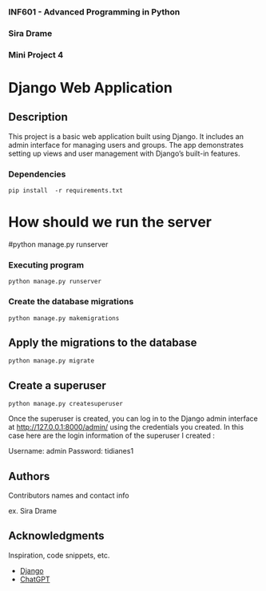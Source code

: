 ### INF601 - Advanced Programming in Python
### Sira  Drame 
### Mini Project 4

# Django Web Application

## Description
This project is a basic web application built using Django. It includes an admin interface for managing users and groups. The app demonstrates setting up views and user management with Django’s built-in features.

### Dependencies

```
pip install  -r requirements.txt
```


# How  should we run the server
#python manage.py runserver


### Executing program

```
python manage.py runserver
```

### Create the database migrations

```
python manage.py makemigrations
```

## Apply the migrations to the database

```
python manage.py migrate

```

## Create a superuser

```
python manage.py createsuperuser

```

Once the superuser is created, you can log in to the Django admin interface at http://127.0.0.1:8000/admin/ using the credentials you created.
In this case here are the login information of the superuser I created :

Username: admin
Password: tidianes1


## Authors

Contributors names and contact info

ex. Sira Drame   

## Acknowledgments

Inspiration, code snippets, etc.
* [Django](https://docs.djangoproject.com/en/5.0/intro/tutorial01/)
* [ChatGPT](https://chatgpt.com/share/673aa9b5-6a6c-8000-aed3-4876d66623c3)
